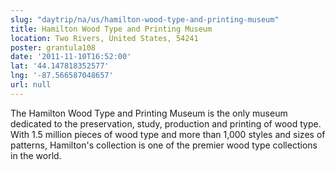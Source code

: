```yaml
---
slug: "daytrip/na/us/hamilton-wood-type-and-printing-museum"
title: Hamilton Wood Type and Printing Museum
location: Two Rivers, United States, 54241
poster: grantula108
date: '2011-11-10T16:52:00'
lat: '44.147818352577'
lng: '-87.566587048657'
url: null
---
```


The Hamilton Wood Type and Printing Museum is the only museum dedicated to the preservation, study, production and printing of wood type. With 1.5 million pieces of wood type and more than 1,000 styles and sizes of patterns, Hamilton's collection is one of the premier wood type collections in the world.
